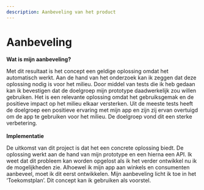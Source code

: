 ```yaml
---
description: Aanbeveling van het product
---
```


# Aanbeveling

**Wat is mijn aanbeveling?**

Met dit resultaat is het concept een geldige oplossing omdat het automatisch werkt. Aan de hand van het onderzoek kan ik zeggen dat deze oplossing nodig is voor het milieu. Door middel van tests die ik heb gedaan kan ik bevestigen dat de doelgroep mijn prototype daadwerkelijk zou willen gebruiken. Het is een relevante oplossing omdat het gebruiksgemak en de positieve impact op het milieu elkaar versterken. Uit de meeste tests heeft de doelgroep een positieve ervaring met mijn app en zijn zij ervan overtuigd om de app te gebruiken voor het milieu. De doelgroep vond dit een sterke verbetering.\
\
**Implementatie**

De uitkomst van dit project is dat het een concrete oplossing biedt. De oplossing werkt aan de hand van mijn prototype en een hierna een API. Ik weet dat dit probleem kan worden opgelost als ik het verder ontwikkel nu ik de mogelijkheden zie. Alhoewel ik mijn app aan winkels en consumenten aanbeveel, moet ik dit eerst ontwikkelen. Mijn aanbeveling licht ik toe in het ‘Toekomstplan’. Dit concept kan ik gebruiken als voorstel.
